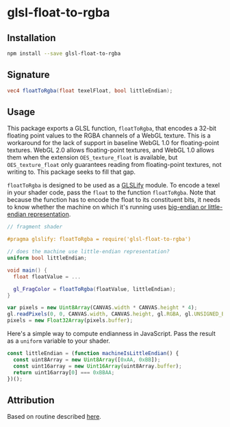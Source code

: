 # glsl-float-to-rgba

## Installation

```bash
npm install --save glsl-float-to-rgba
```

## Signature

```glsl
vec4 floatToRgba(float texelFloat, bool littleEndian);
```

## Usage

This package exports a GLSL function, `floatToRgba`, that encodes a 32-bit floating point values to the RGBA channels of a WebGL texture. This is a workaround for the lack of support in baseline WebGL 1.0 for floating-point textures. WebGL 2.0 allows floating-point textures, and WebGL 1.0 allows them when the extension `OES_texture_float` is available, but `OES_texture_float` only guarantees reading from floating-point textures, not writing to. This package seeks to fill that gap.

`floatToRgba` is designed to be used as a [GLSLify](https://github.com/glslify/glslify) module. To encode a texel in your shader code, pass the `float` to the function `floatToRgba`. Note that because the function has to encode the float to its constituent bits, it needs to know whether the machine on which it's running uses [big-endian or little-endian representation](https://en.wikipedia.org/wiki/Endianness).

```glsl
// fragment shader

#pragma glslify: floatToRgba = require('glsl-float-to-rgba')

// does the machine use little-endian representation?
uniform bool littleEndian;

void main() {
  float floatValue = ...

  gl_FragColor = floatToRgba(floatValue, littleEndian);
}
```

```javascript
var pixels = new Uint8Array(CANVAS.width * CANVAS.height * 4);
gl.readPixels(0, 0, CANVAS.width, CANVAS.height, gl.RGBA, gl.UNSIGNED_BYTE, pixels);
pixels = new Float32Array(pixels.buffer);
```

Here's a simple way to compute endianness in JavaScript. Pass the result as a `uniform` variable to your shader.

```javascript
const littleEndian = (function machineIsLittleEndian() {
  const uint8Array = new Uint8Array([0xAA, 0xBB]);
  const uint16array = new Uint16Array(uint8Array.buffer);
  return uint16array[0] === 0xBBAA;
})();
```

## Attribution

Based on routine described [here](https://stackoverflow.com/questions/17981163/webgl-read-pixels-from-floating-point-render-target/20859830#20859830).

